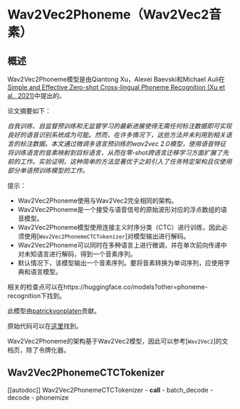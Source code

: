 <!--版权所有2021年HuggingFace团队。保留所有权利。

根据Apache License，Version 2.0许可（“许可证”）进行许可；除非符合许可证，否则你不得使用此文件。
你可以在以下网址获取许可证的副本

http://www.apache.org/licenses/LICENSE-2.0

除非适用法律要求或书面同意，以“按原样”分发的软件在
"AS IS"基础上提供，没有任何形式的担保或条件，无论是明示或暗示。有关详细信息，请参见许可证。
-->

# Wav2Vec2Phoneme（Wav2Vec2音素）

## 概述

Wav2Vec2Phoneme模型是由Qiantong Xu，Alexei Baevski和Michael Auli在[Simple and Effective Zero-shot Cross-lingual Phoneme Recognition (Xu et al., 2021)](https://arxiv.org/abs/2109.11680)中提出的。

论文摘要如下：

*自我训练、自监督预训练和无监督学习的最新进展使得无需任何标注数据即可实现良好的语音识别系统成为可能。然而，在许多情况下，这些方法并未利用到相关语言的标注数据。本文通过微调多语言预训练的wav2vec 2.0模型，使用语音特征将训练语言的音素映射到目标语言，从而在零-shot跨语言迁移学习方面扩展了先前的工作。实验证明，这种简单的方法显著优于之前引入了任务特定架构且仅使用部分单语预训练模型的工作。*

提示：

- Wav2Vec2Phoneme使用与Wav2Vec2完全相同的架构。
- Wav2Vec2Phoneme是一个接受与语音信号的原始波形对应的浮点数组的语音模型。
- Wav2Vec2Phoneme模型使用连接主义时序分类（CTC）进行训练，因此必须使用[`Wav2Vec2PhonemeCTCTokenizer`]对模型输出进行解码。
- Wav2Vec2Phoneme可以同时在多种语言上进行微调，并在单次前向传递中对未知语言进行解码，得到一个音素序列。
- 默认情况下，该模型输出一个音素序列。要将音素转换为单词序列，应使用字典和语言模型。

相关的检查点可以在https://huggingface.co/models?other=phoneme-recognition下找到。

此模型由[patrickvonplaten](https://huggingface.co/patrickvonplaten)贡献。

原始代码可以在[这里](https://github.com/pytorch/fairseq/tree/master/fairseq/models/wav2vec)找到。

Wav2Vec2Phoneme的架构基于Wav2Vec2模型，因此可以参考[`Wav2Vec2`]的文档页，除了令牌化器。

## Wav2Vec2PhonemeCTCTokenizer

[[autodoc]] Wav2Vec2PhonemeCTCTokenizer
	- __call__
	- batch_decode
	- decode
	- phonemize